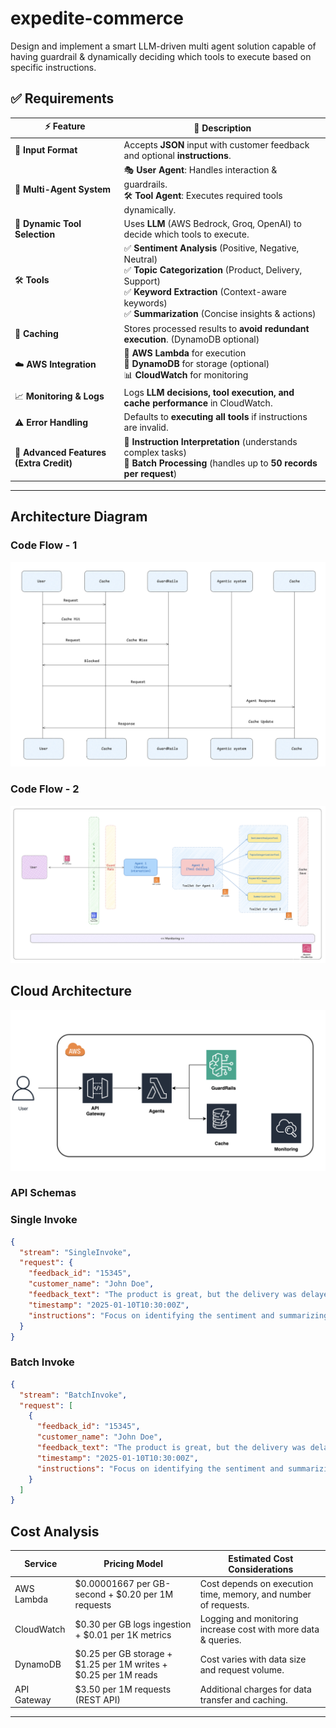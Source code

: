 # expedite-commerce
Design and implement a smart LLM-driven multi agent solution capable of having guardrail & dynamically deciding which tools to execute based on specific instructions.

## ✅ Requirements  

| ⚡ Feature | 📌 Description |
|-----------|--------------|
| 📝 **Input Format** | Accepts **JSON** input with customer feedback and optional **instructions**. |
| 🤖 **Multi-Agent System** | 🎭 **User Agent**: Handles interaction & guardrails. <br> 🛠 **Tool Agent**: Executes required tools dynamically. |
| 🔄 **Dynamic Tool Selection** | Uses **LLM** (AWS Bedrock, Groq, OpenAI) to decide which tools to execute. |
| 🛠 **Tools** | ✅ **Sentiment Analysis** (Positive, Negative, Neutral) <br> ✅ **Topic Categorization** (Product, Delivery, Support) <br> ✅ **Keyword Extraction** (Context-aware keywords) <br> ✅ **Summarization** (Concise insights & actions) |
| 💾 **Caching** | Stores processed results to **avoid redundant execution**. (DynamoDB optional) |
| ☁️ **AWS Integration** | 🚀 **AWS Lambda** for execution <br> 📂 **DynamoDB** for storage (optional) <br> 📊 **CloudWatch** for monitoring |
| 📈 **Monitoring & Logs** | Logs **LLM decisions, tool execution, and cache performance** in CloudWatch. |
| ⚠️ **Error Handling** | Defaults to **executing all tools** if instructions are invalid. |
| 🌟 **Advanced Features (Extra Credit)** | 🧠 **Instruction Interpretation** (understands complex tasks) <br> 🚀 **Batch Processing** (handles up to **50 records per request**) |

---

## Architecture Diagram 

### Code Flow - 1
![Architecture Diagram](img/agentflow.png)

### Code Flow - 2
![Architecture Diagram](img/code-flow.png)

## Cloud Architecture
![Architecture Diagram](img/image.png)

### API Schemas


### Single Invoke
```json
{
  "stream": "SingleInvoke",
  "request": {
    "feedback_id": "15345",
    "customer_name": "John Doe",
    "feedback_text": "The product is great, but the delivery was delayed.",
    "timestamp": "2025-01-10T10:30:00Z",
    "instructions": "Focus on identifying the sentiment and summarizing actionable insights."
  }
}
```

### Batch Invoke
```json
{
  "stream": "BatchInvoke",
  "request": [
    {
      "feedback_id": "15345",
      "customer_name": "John Doe",
      "feedback_text": "The product is great, but the delivery was delayed.",
      "timestamp": "2025-01-10T10:30:00Z",
      "instructions": "Focus on identifying the sentiment and summarizing actionable insights."
    }
  ]
}
```

## Cost Analysis
 

| Service       | Pricing Model                                      | Estimated Cost Considerations                          |
|--------------|-------------------------------------------------|-------------------------------------------------------|
| AWS Lambda   | $0.00001667 per GB-second + $0.20 per 1M requests | Cost depends on execution time, memory, and number of requests. |
| CloudWatch   | $0.30 per GB logs ingestion + $0.01 per 1K metrics | Logging and monitoring increase cost with more data & queries. |
| DynamoDB     | $0.25 per GB storage + $1.25 per 1M writes + $0.25 per 1M reads | Cost varies with data size and request volume. |
| API Gateway  | $3.50 per 1M requests (REST API)                  | Additional charges for data transfer and caching. |

---